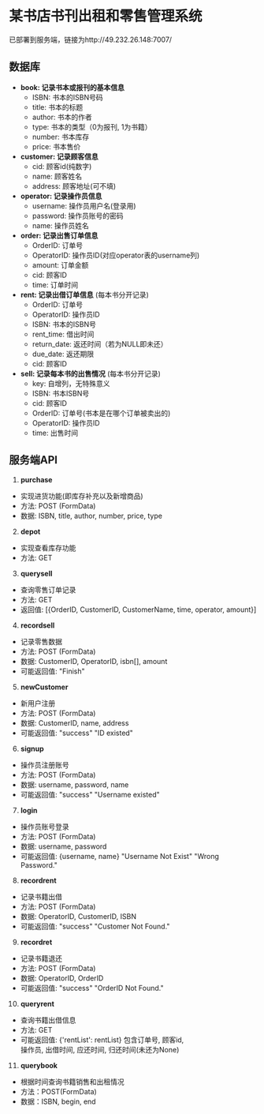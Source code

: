 # 某书店书刊出租和零售管理系统
已部署到服务端，链接为http://49.232.26.148:7007/
## 数据库
+ **book: 记录书本或报刊的基本信息**
  + ISBN: 书本的ISBN号码
  + title: 书本的标题
  + author: 书本的作者
  + type: 书本的类型（0为报刊, 1为书籍）
  + number: 书本库存
  + price: 书本售价
+ **customer: 记录顾客信息**
  + cid: 顾客id(纯数字)
  + name: 顾客姓名
  + address: 顾客地址(可不填)
+ **operator: 记录操作员信息**
  + username: 操作员用户名(登录用)
  + password: 操作员账号的密码
  + name: 操作员姓名
+ **order: 记录出售订单信息**
  + OrderID: 订单号
  + OperatorID: 操作员ID(对应operator表的username列)
  + amount: 订单金额
  + cid: 顾客ID
  + time: 订单时间
+ **rent: 记录出借订单信息** (每本书分开记录)
  + OrderID: 订单号
  + OperatorID: 操作员ID
  + ISBN: 书本的ISBN号
  + rent_time: 借出时间
  + return_date: 返还时间（若为NULL即未还）
  + due_date: 返还期限
  + cid: 顾客ID
+ **sell: 记录每本书的出售情况** (每本书分开记录)
  + key: 自增列，无特殊意义
  + ISBN: 书本ISBN号
  + cid: 顾客ID
  + OrderID: 订单号(书本是在哪个订单被卖出的)
  + OperatorID: 操作员ID
  + time: 出售时间

## 服务端API
1. **purchase**
  + 实现进货功能(即库存补充以及新增商品)
  + 方法: POST (FormData)
  + 数据: ISBN, title, author, number, price, type
2. **depot**
  + 实现查看库存功能
  + 方法: GET
3. **querysell**
  + 查询零售订单记录
  + 方法: GET
  + 返回值: [{OrderID, CustomerID, CustomerName, time, operator, amount}]
4. **recordsell**
  + 记录零售数据
  + 方法: POST (FormData)
  + 数据: CustomerID, OperatorID, isbn[], amount
  + 可能返回值: "Finish"
5. **newCustomer**
  + 新用户注册
  + 方法: POST (FormData)
  + 数据: CustomerID, name, address
  + 可能返回值: "success" "ID existed"
6. **signup**
  + 操作员注册账号
  + 方法: POST (FormData)
  + 数据: username, password, name
  + 可能返回值: "success" "Username existed"
7. **login**
  + 操作员账号登录
  + 方法: POST (FormData)
  + 数据: username, password
  + 可能返回值: {username, name} "Username Not Exist" "Wrong Password."
8. **recordrent**
  + 记录书籍出借
  + 方法: POST (FormData)
  + 数据: OperatorID, CustomerID, ISBN
  + 可能返回值: "success" "Customer Not Found."
9. **recordret**
  + 记录书籍退还
  + 方法: POST (FormData)
  + 数据: OperatorID, OrderID
  + 可能返回值: "success" "OrderID Not Found."
10. **queryrent**
  + 查询书籍出借信息
  + 方法: GET
  + 可能返回值: {'rentList': rentList} 包含订单号, 顾客id, <br>
  操作员, 出借时间, 应还时间, 归还时间(未还为None)
11. **querybook**
  + 根据时间查询书籍销售和出租情况
  + 方法：POST(FormData)
  + 数据：ISBN, begin, end


